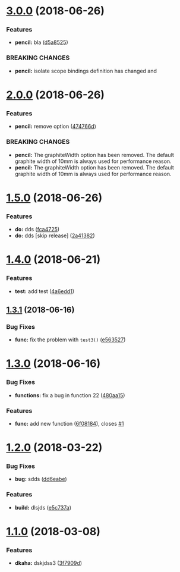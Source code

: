 <a name="3.0.0"></a>
# [3.0.0](https://github.com/NetanelBasal/sem-play/compare/v2.0.0...v3.0.0) (2018-06-26)


### Features

* **pencil:** bla ([d5a8525](https://github.com/NetanelBasal/sem-play/commit/d5a8525))


### BREAKING CHANGES

* **pencil:** isolate scope bindings definition has changed and

<a name="2.0.0"></a>
# [2.0.0](https://github.com/NetanelBasal/sem-play/compare/v1.5.0...v2.0.0) (2018-06-26)


### Features

* **pencil:** remove option ([474766d](https://github.com/NetanelBasal/sem-play/commit/474766d))


### BREAKING CHANGES

* **pencil:** The graphiteWidth option has been removed. The default graphite width of 10mm is
always used for performance reason.
* **pencil:** The graphiteWidth option has been removed. The default graphite width of 10mm is
always used for performance reason.

<a name="1.5.0"></a>
# [1.5.0](https://github.com/NetanelBasal/sem-play/compare/v1.4.0...v1.5.0) (2018-06-26)


### Features

* **do:** dds ([fca4725](https://github.com/NetanelBasal/sem-play/commit/fca4725))
* **do:** dds [skip release] ([2a41382](https://github.com/NetanelBasal/sem-play/commit/2a41382))

<a name="1.4.0"></a>
# [1.4.0](https://github.com/NetanelBasal/sem-play/compare/v1.3.1...v1.4.0) (2018-06-21)


### Features

* **test:** add test ([4a6edd1](https://github.com/NetanelBasal/sem-play/commit/4a6edd1))

<a name="1.3.1"></a>
## [1.3.1](https://github.com/NetanelBasal/sem-play/compare/v1.3.0...v1.3.1) (2018-06-16)


### Bug Fixes

* **func:** fix the problem with `test3()` ([e563527](https://github.com/NetanelBasal/sem-play/commit/e563527))

<a name="1.3.0"></a>
# [1.3.0](https://github.com/NetanelBasal/sem-play/compare/v1.2.0...v1.3.0) (2018-06-16)


### Bug Fixes

* **functions:** fix a bug in function 22 ([480aa15](https://github.com/NetanelBasal/sem-play/commit/480aa15))


### Features

* **func:** add new function ([6f08184](https://github.com/NetanelBasal/sem-play/commit/6f08184)), closes [#1](https://github.com/NetanelBasal/sem-play/issues/1)

<a name="1.2.0"></a>
# [1.2.0](https://github.com/NetanelBasal/sem-play/compare/v1.1.0...v1.2.0) (2018-03-22)


### Bug Fixes

* **bug:** sdds ([dd6eabe](https://github.com/NetanelBasal/sem-play/commit/dd6eabe))


### Features

* **build:** dlsjds ([e5c737a](https://github.com/NetanelBasal/sem-play/commit/e5c737a))

<a name="1.1.0"></a>
# [1.1.0](https://github.com/NetanelBasal/sem-play/compare/v1.0.0...v1.1.0) (2018-03-08)


### Features

* **dkaha:** dskjdss3 ([3f7909d](https://github.com/NetanelBasal/sem-play/commit/3f7909d))
